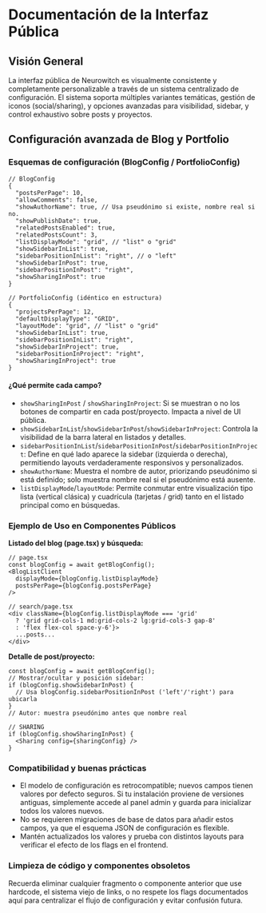 # Documentación de la Interfaz Pública

## Visión General
La interfaz pública de Neurowitch es visualmente consistente y completamente personalizable a través de un sistema centralizado de configuración. El sistema soporta múltiples variantes temáticas, gestión de iconos (social/sharing), y opciones avanzadas para visibilidad, sidebar, y control exhaustivo sobre posts y proyectos.

## Configuración avanzada de Blog y Portfolio

### Esquemas de configuración (BlogConfig / PortfolioConfig)

```jsonc
// BlogConfig
{
  "postsPerPage": 10,
  "allowComments": false,
  "showAuthorName": true, // Usa pseudónimo si existe, nombre real si no.
  "showPublishDate": true,
  "relatedPostsEnabled": true,
  "relatedPostsCount": 3,
  "listDisplayMode": "grid", // "list" o "grid"
  "showSidebarInList": true,
  "sidebarPositionInList": "right", // o "left"
  "showSidebarInPost": true,
  "sidebarPositionInPost": "right",
  "showSharingInPost": true
}

// PortfolioConfig (idéntico en estructura)
{
  "projectsPerPage": 12,
  "defaultDisplayType": "GRID",
  "layoutMode": "grid", // "list" o "grid"
  "showSidebarInList": true,
  "sidebarPositionInList": "right",
  "showSidebarInProject": true,
  "sidebarPositionInProject": "right",
  "showSharingInProject": true
}
```

#### ¿Qué permite cada campo?

- `showSharingInPost` / `showSharingInProject`: Si se muestran o no los botones de compartir en cada post/proyecto. Impacta a nivel de UI pública.
- `showSidebarInList`/`showSidebarInPost`/`showSidebarInProject`: Controla la visibilidad de la barra lateral en listados y detalles.
- `sidebarPositionInList`/`sidebarPositionInPost`/`sidebarPositionInProject`: Define en qué lado aparece la sidebar (izquierda o derecha), permitiendo layouts verdaderamente responsivos y personalizados.
- `showAuthorName`: Muestra el nombre de autor, priorizando pseudónimo si está definido; solo muestra nombre real si el pseudónimo está ausente. 
- `listDisplayMode`/`layoutMode`: Permite conmutar entre visualización tipo lista (vertical clásica) y cuadrícula (tarjetas / grid) tanto en el listado principal como en búsquedas.

### Ejemplo de Uso en Componentes Públicos

**Listado del blog (page.tsx) y búsqueda:**
```tsx
// page.tsx
const blogConfig = await getBlogConfig();
<BlogListClient 
  displayMode={blogConfig.listDisplayMode}
  postsPerPage={blogConfig.postsPerPage}
/>

// search/page.tsx
<div className={blogConfig.listDisplayMode === 'grid'
  ? 'grid grid-cols-1 md:grid-cols-2 lg:grid-cols-3 gap-8'
  : 'flex flex-col space-y-6'}>
  ...posts...
</div>
```

**Detalle de post/proyecto:**
```tsx
const blogConfig = await getBlogConfig();
// Mostrar/ocultar y posición sidebar:
if (blogConfig.showSidebarInPost) {
  // Usa blogConfig.sidebarPositionInPost ('left'/'right') para ubicarla
}
// Autor: muestra pseudónimo antes que nombre real

// SHARING
if (blogConfig.showSharingInPost) {
  <Sharing config={sharingConfig} />
}
```

### Compatibilidad y buenas prácticas

- El modelo de configuración es retrocompatible; nuevos campos tienen valores por defecto seguros. Si tu instalación proviene de versiones antiguas, simplemente accede al panel admin y guarda para inicializar todos los valores nuevos.
- No se requieren migraciones de base de datos para añadir estos campos, ya que el esquema JSON de configuración es flexible.
- Mantén actualizados los valores y prueba con distintos layouts para verificar el efecto de los flags en el frontend.

### Limpieza de código y componentes obsoletos

Recuerda eliminar cualquier fragmento o componente anterior que use hardcode, el sistema viejo de links, o no respete los flags documentados aquí para centralizar el flujo de configuración y evitar confusión futura. 

<!-- (Otras secciones no afectadas permanecen como estaban) -->
